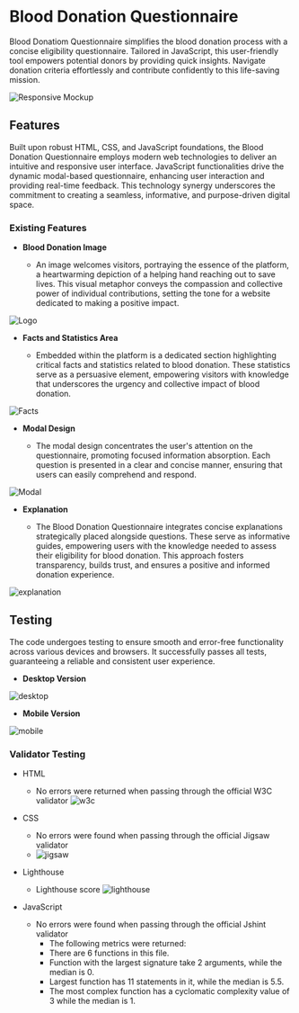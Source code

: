 # Blood Donation Questionnaire

Blood Donatiom Questionnaire simplifies the blood donation process with a concise eligibility questionnaire. Tailored in JavaScript, this user-friendly tool empowers potential donors by providing quick insights. Navigate donation criteria effortlessly and contribute confidently to this life-saving mission.

![Responsive Mockup](assets/images/mockup.JPG)


## Features

Built upon robust HTML, CSS, and JavaScript foundations, the Blood Donation Questionnaire employs modern web technologies to deliver an intuitive and responsive user interface. JavaScript functionalities drive the dynamic modal-based questionnaire, enhancing user interaction and providing real-time feedback. This technology synergy underscores the commitment to creating a seamless, informative, and purpose-driven digital space.

### Existing Features

- __Blood Donation Image__

  - An image welcomes visitors, portraying the essence of the platform, a heartwarming depiction of a helping hand reaching out to save lives. This visual metaphor conveys the compassion and collective power of individual contributions, setting the tone for a website dedicated to making a positive impact.

![Logo](assets/images/blood-donation.jpg)

- __Facts and Statistics Area__

  - Embedded within the platform is a dedicated section highlighting critical facts and statistics related to blood donation. These statistics serve as a persuasive element, empowering visitors with knowledge that underscores the urgency and collective impact of blood donation.

![Facts](assets/images/facts-image.JPG)

- __Modal Design__

  - The modal design concentrates the user's attention on the questionnaire, promoting focused information absorption. Each question is presented in a clear and concise manner, ensuring that users can easily comprehend and respond.

![Modal](assets/images/modal-image.JPG)

- __Explanation__

  - The Blood Donation Questionnaire integrates concise explanations strategically placed alongside questions. These serve as informative guides, empowering users with the knowledge needed to assess their eligibility for blood donation. This approach fosters transparency, builds trust, and ensures a positive and informed donation experience.

![explanation](assets/images/explanation-image.JPG)


## Testing 

The code undergoes testing to ensure smooth and error-free functionality across various devices and browsers. It successfully passes all tests, guaranteeing a reliable and consistent user experience.

- __Desktop Version__

![desktop](assets/images/desktop-image.JPG)

- __Mobile Version__

![mobile](assets/images/mobile-image.JPG)


### Validator Testing 

- HTML
    - No errors were returned when passing through the official W3C validator
      ![w3c](assets/images/html-check.JPG)
      
- CSS
    - No errors were found when passing through the official Jigsaw validator
    - ![jigsaw](assets/images/css-check.JPG)
      
- Lighthouse
    - Lighthouse score
      ![lighthouse](assets/images/lighthouse-image.JPG)
      
- JavaScript
    - No errors were found when passing through the official Jshint validator
      - The following metrics were returned: 
      - There are 6 functions in this file.
      - Function with the largest signature take 2 arguments, while the median is 0.
      - Largest function has 11 statements in it, while the median is 5.5.
      - The most complex function has a cyclomatic complexity value of 3 while the median is 1.
